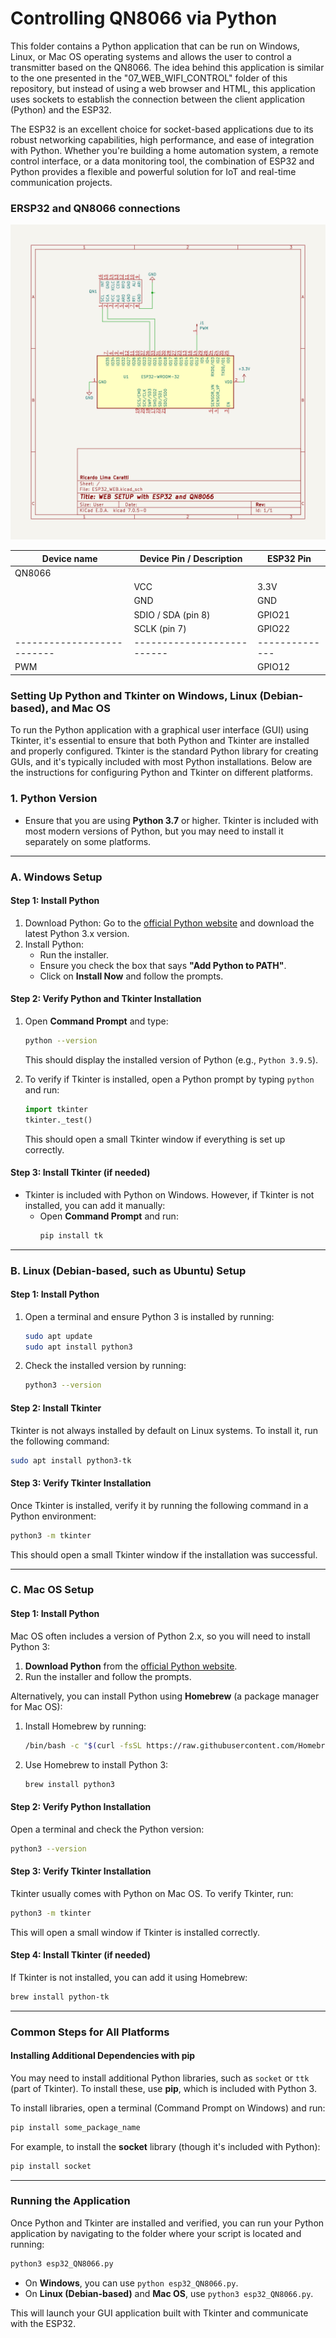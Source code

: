 # Controlling QN8066 via Python 

This folder contains a Python application that can be run on Windows, Linux, or Mac OS operating systems and allows the user to control a transmitter based on the QN8066. The idea behind this application is similar to the one presented in the "07_WEB_WIFI_CONTROL" folder of this repository, but instead of using a web browser and HTML, this application uses sockets to establish the connection between the client application (Python) and the ESP32.


The ESP32 is an excellent choice for socket-based applications due to its robust networking capabilities, high performance, and ease of integration with Python. Whether you're building a home automation system, a remote control interface, or a data monitoring tool, the combination of ESP32 and Python provides a flexible and powerful solution for IoT and real-time communication projects.


### ERSP32 and QN8066 connections


![ERSP32 and QN8066 connections](./schematic_esp32_qn8066_setup.png)



| Device name               | Device Pin / Description  |  ESP32 Pin    |
| --------------------------| --------------------      | ------------  |
| QN8066                    |                           |               | 
|                           | VCC                       |  3.3V         |
|                           | GND                       |  GND          |   
|                           | SDIO / SDA (pin 8)        |  GPIO21       |
|                           | SCLK (pin 7)              |  GPIO22       |
| --------------------------| --------------------------| --------------|
| PWM                       |                           |  GPIO12        |
   

### Setting Up Python and Tkinter on Windows, Linux (Debian-based), and Mac OS

To run the Python application with a graphical user interface (GUI) using Tkinter, it's essential to ensure that both Python and Tkinter are installed and properly configured. Tkinter is the standard Python library for creating GUIs, and it's typically included with most Python installations. Below are the instructions for configuring Python and Tkinter on different platforms.

### 1. Python Version
- Ensure that you are using **Python 3.7** or higher. Tkinter is included with most modern versions of Python, but you may need to install it separately on some platforms.

---

### A. Windows Setup

#### Step 1: Install Python
1. Download Python: Go to the [official Python website](https://www.python.org/downloads/) and download the latest Python 3.x version.
2. Install Python:
   - Run the installer.
   - Ensure you check the box that says **"Add Python to PATH"**.
   - Click on **Install Now** and follow the prompts.

#### Step 2: Verify Python and Tkinter Installation
1. Open **Command Prompt** and type:
   ```bash
   python --version
   ```
   This should display the installed version of Python (e.g., `Python 3.9.5`).
   
2. To verify if Tkinter is installed, open a Python prompt by typing `python` and run:
   ```python
   import tkinter
   tkinter._test()
   ```
   This should open a small Tkinter window if everything is set up correctly.

#### Step 3: Install Tkinter (if needed)
- Tkinter is included with Python on Windows. However, if Tkinter is not installed, you can add it manually:
   - Open **Command Prompt** and run:
     ```bash
     pip install tk
     ```

---

### B. Linux (Debian-based, such as Ubuntu) Setup

#### Step 1: Install Python
1. Open a terminal and ensure Python 3 is installed by running:
   ```bash
   sudo apt update
   sudo apt install python3
   ```
2. Check the installed version by running:
   ```bash
   python3 --version
   ```

#### Step 2: Install Tkinter
Tkinter is not always installed by default on Linux systems. To install it, run the following command:
```bash
sudo apt install python3-tk
```

#### Step 3: Verify Tkinter Installation
Once Tkinter is installed, verify it by running the following command in a Python environment:
```bash
python3 -m tkinter
```
This should open a small Tkinter window if the installation was successful.

---

### C. Mac OS Setup

#### Step 1: Install Python
Mac OS often includes a version of Python 2.x, so you will need to install Python 3:
1. **Download Python** from the [official Python website](https://www.python.org/downloads/).
2. Run the installer and follow the prompts.

Alternatively, you can install Python using **Homebrew** (a package manager for Mac OS):
1. Install Homebrew by running:
   ```bash
   /bin/bash -c "$(curl -fsSL https://raw.githubusercontent.com/Homebrew/install/HEAD/install.sh)"
   ```
2. Use Homebrew to install Python 3:
   ```bash
   brew install python3
   ```

#### Step 2: Verify Python Installation
Open a terminal and check the Python version:
```bash
python3 --version
```

#### Step 3: Verify Tkinter Installation
Tkinter usually comes with Python on Mac OS. To verify Tkinter, run:
```bash
python3 -m tkinter
```
This will open a small window if Tkinter is installed correctly.

#### Step 4: Install Tkinter (if needed)
If Tkinter is not installed, you can add it using Homebrew:
```bash
brew install python-tk
```

---

### Common Steps for All Platforms

#### **Installing Additional Dependencies with pip**
You may need to install additional Python libraries, such as `socket` or `ttk` (part of Tkinter). To install these, use **pip**, which is included with Python 3.

To install libraries, open a terminal (Command Prompt on Windows) and run:
```bash
pip install some_package_name
```

For example, to install the **socket** library (though it's included with Python):
```bash
pip install socket
```

---

### Running the Application

Once Python and Tkinter are installed and verified, you can run your Python application by navigating to the folder where your script is located and running:

```bash
python3 esp32_QN8066.py
```

- On **Windows**, you can use `python esp32_QN8066.py`.
- On **Linux (Debian-based)** and **Mac OS**, use `python3 esp32_QN8066.py`.

This will launch your GUI application built with Tkinter and communicate with the ESP32.


